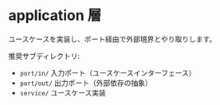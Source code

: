 # application 層

ユースケースを実装し、ポート経由で外部境界とやり取りします。

推奨サブディレクトリ:
- `port/in/` 入力ポート（ユースケースインターフェース）
- `port/out/` 出力ポート（外部依存の抽象）
- `service/` ユースケース実装

